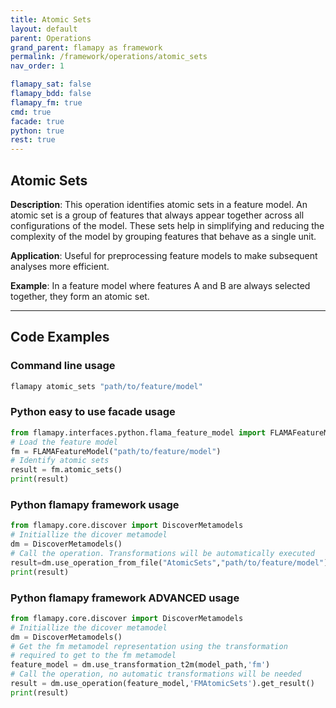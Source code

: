 ```yaml
---
title: Atomic Sets
layout: default
parent: Operations
grand_parent: flamapy as framework
permalink: /framework/operations/atomic_sets
nav_order: 1

flamapy_sat: false
flamapy_bdd: false
flamapy_fm: true
cmd: true
facade: true
python: true
rest: true
---
```


## Atomic Sets

**Description**: 
This operation identifies atomic sets in a feature model. An atomic set is a group of features that always appear together across all configurations of the model. These sets help in simplifying and reducing the complexity of the model by grouping features that behave as a single unit.

**Application**: 
Useful for preprocessing feature models to make subsequent analyses more efficient.

**Example**: 
In a feature model where features A and B are always selected together, they form an atomic set.

---
## Code Examples

### Command line usage
```bash
flamapy atomic_sets "path/to/feature/model"
```

### Python easy to use facade usage
```python
from flamapy.interfaces.python.flama_feature_model import FLAMAFeatureModel
# Load the feature model
fm = FLAMAFeatureModel("path/to/feature/model")
# Identify atomic sets
result = fm.atomic_sets()
print(result)
```

### Python flamapy framework usage
```python
from flamapy.core.discover import DiscoverMetamodels
# Initiallize the dicover metamodel
dm = DiscoverMetamodels()
# Call the operation. Transformations will be automatically executed
result=dm.use_operation_from_file("AtomicSets","path/to/feature/model")
print(result)
```
### Python flamapy framework **ADVANCED** usage
```python
from flamapy.core.discover import DiscoverMetamodels
# Initiallize the dicover metamodel
dm = DiscoverMetamodels()
# Get the fm metamodel representation using the transformation 
# required to get to the fm metamodel
feature_model = dm.use_transformation_t2m(model_path,'fm') 
# Call the operation, no automatic transformations will be needed
result = dm.use_operation(feature_model,'FMAtomicSets').get_result()
print(result)
```


